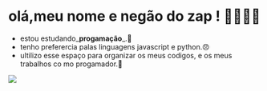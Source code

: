 
# olá,meu nome e negão do zap ! 🖕🖕🖕🖕

- estou estudando_**progamação**_.🔪
- tenho preferercia palas linguagens javascript e python.😠
- ultilizo esse espaço para organizar os meus codigos, e os meus trabalhos co mo progamador.🎱

![](https://media2.giphy.com/media/v1.Y2lkPTc5MGI3NjExcHl1Z2JvZ29uYWlpaXcxdnRhajY3ZHUxbjJzeGQ2YWhhb24yY3BpaCZlcD12MV9pbnRlcm5hbF9naWZfYnlfaWQmY3Q9Zw/3o7WIAevY5uEJGLC3C/giphy.gif)
